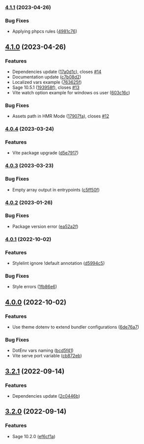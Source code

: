 ### [4.1.1](https://github.com/ravorona/sage/compare/4.1.0...4.1.1) (2023-04-26)


### Bug Fixes

* Applying phpcs rules ([4981c76](https://github.com/ravorona/sage/commit/4981c76f3ee254a718c03d7c5076a9c1bb3cadef))

## [4.1.0](https://github.com/ravorona/sage/compare/4.0.4...4.1.0) (2023-04-26)


### Features

* Dependencies update ([17a0d1c](https://github.com/ravorona/sage/commit/17a0d1ceb79298291fcb92560de83038ac1f7cef)), closes [#14](https://github.com/ravorona/sage/issues/14)
* Documentation update ([c7b08d2](https://github.com/ravorona/sage/commit/c7b08d21b79488cb79435ff3aaa26be88c7a8d70))
* Localized vars example ([763625f](https://github.com/ravorona/sage/commit/763625fff087332e32e1c27e3ab472e0fac6e9b5))
* Sage 10.5.1 ([193958f](https://github.com/ravorona/sage/commit/193958f28829780d21832233a4533059f05ba30d)), closes [#13](https://github.com/ravorona/sage/issues/13)
* Vite watch option example for windows os user ([603c16c](https://github.com/ravorona/sage/commit/603c16c5af9eca7f2f6a03ea00f3d17d26dcf62f))


### Bug Fixes

* Assets path in HMR Mode ([17907fa](https://github.com/ravorona/sage/commit/17907fa0b3e72a456ce7f82524711436af749dcc)), closes [#12](https://github.com/ravorona/sage/issues/12)

### [4.0.4](https://github.com/ravorona/sage/compare/4.0.3...4.0.4) (2023-03-24)


### Features

* Vite package upgrade ([d5e7917](https://github.com/ravorona/sage/commit/d5e7917a2367125aae9b5e53b8cb094bb24e0fd8))

### [4.0.3](https://github.com/ravorona/sage/compare/4.0.2...4.0.3) (2023-03-23)


### Bug Fixes

* Empty array output in entrypoints ([c5ff50f](https://github.com/ravorona/sage/commit/c5ff50f6009d4e7a2847f1f5ddb57434a1cd708d))

### [4.0.2](https://github.com/ravorona/sage/compare/4.0.1...4.0.2) (2023-01-26)


### Bug Fixes

* Package version error ([ea52a2f](https://github.com/ravorona/sage/commit/ea52a2f525b1e48c1b21006a8fbb2144bbd2ba46))

### [4.0.1](https://github.com/ravorona/sage/compare/4.0.0...4.0.1) (2022-10-02)


### Features

* Stylelint ignore !default annotation ([d5994c5](https://github.com/ravorona/sage/commit/d5994c503f00c28ee2f5acaa464eff7ed4832035))


### Bug Fixes

* Style errors ([1fb86e6](https://github.com/ravorona/sage/commit/1fb86e68e5799fe1ebd38b6530e6aa246a1e9264))

## [4.0.0](https://github.com/ravorona/sage/compare/3.2.1...4.0.0) (2022-10-02)


### Features

*  Use theme dotenv to extend bundler configurations ([6de76a7](https://github.com/ravorona/sage/commit/6de76a7ca9c7243eb2ad2372b5726f0d718ef94c))


### Bug Fixes

* DotEnv vars naming ([bcd5f41](https://github.com/ravorona/sage/commit/bcd5f41228aa57201755d58260cb66dfeac1a299))
* Vite serve port variable ([cb872eb](https://github.com/ravorona/sage/commit/cb872eb98749a47523e5bbb3c1472ef6e36a06f4))

## [3.2.1](https://github.com/ravorona/sage/compare/3.2.0...3.2.1) (2022-09-14)


### Features

* Dependencies update ([2c0446b](https://github.com/ravorona/sage/commit/2c0446bfa77048c498c47a211d7451d6d5370bd8))

## [3.2.0](https://github.com/ravorona/sage/compare/3.1.1...3.2.0) (2022-09-14)


### Features

* Sage 10.2.0 ([ef6cf1a](https://github.com/ravorona/sage/commit/ef6cf1ac8630a56d62ab59bd899d50dce94b6711))

